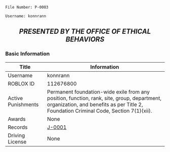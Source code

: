 ```
File Number: P-0003

Username: konnrann
```
## <p align="center"><i><b> PRESENTED BY THE OFFICE OF ETHICAL BEHAVIORS </i></b><p>

### Basic Information
  
  Title | Information
  --- | ---
  Username | konnrann
  ROBLOX ID | 112676800
  Active Punishments | Permanent foundation-wide exile from any position, function, rank, site, group, department, organization, and benefits as per Title 2, Foundation Criminal Code, Section 7(1)(xii).
  Awards | None
  Records | [J-0001](https://github.com/VasekStolba/-SCPF-V-Foundation-Logging-System/blob/19979a640ca7410292f3c27a97baf9ffb5e7f024/Judgments/J-0001%20(konnrann).pdf )
  Driving License | None
